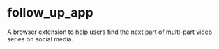 # follow_up_app
A browser extension to help users find the next part of multi-part video series on social media.
